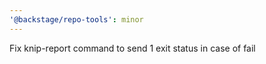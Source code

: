 ```yaml
---
'@backstage/repo-tools': minor
---
```


Fix knip-report command to send 1 exit status in case of fail
